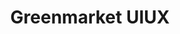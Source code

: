 ---
title:  Greenmarket UIUX
layout: base.njk
tags: ['work','uiux']
postImg: "greenmarket.jpg"
postImgAlt: "greenmarket"
Time: "Jan, 2023"
Location: "New York, NY"
---